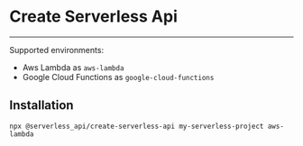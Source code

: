# Create Serverless Api

---

Supported environments:
- Aws Lambda as `aws-lambda`
- Google Cloud Functions as `google-cloud-functions`

## Installation

```shell
npx @serverless_api/create-serverless-api my-serverless-project aws-lambda
```

